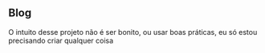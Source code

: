 ## Blog

O intuito desse projeto não é ser bonito, ou usar boas práticas, eu só estou precisando criar qualquer coisa